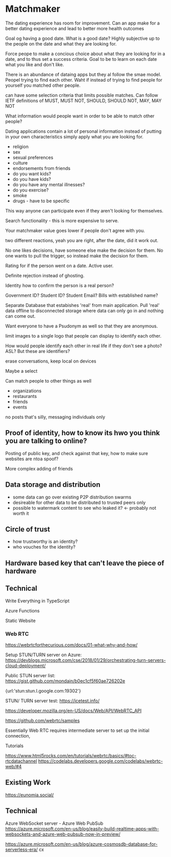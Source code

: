 # Matchmaker

The dating experience has room for improvement. Can an app make for a better dating experience and lead to better more health outcomes

Goal og having a good date. What is a good date? Highly subjective up to the people on the date and what they are looking for.

Force peope to make a concious choice about what they are looking for in a date, and to thus set a success criteria. Goal to be to learn on each date what you like and don't like.

There is an abundance of dataing apps but they al follow the smae model. Peopel trying to find each other. Waht if instead of trying to find people for yourself you matched other people.

can have some selection criteria that limits possible matches. Can follow IETF definitions of MUST, MUST NOT, SHOULD, SHOULD NOT, MAY, MAY NOT

What information would people want in order to be able to match other people?

Dating applications contain a lot of personal information instead of putting in your own characteristics simply apply what you are looking for.


- religion
- sex
- sexual preferences
- culture
- endorsements from friends
- do you want kids?
- do you have kids?
- do you have any mental illnesses?
- do you exercise?
- smoke
- drugs - have to be specific

This way anyone can participate even if they aren't looking for themselves.

Search functionality - this is more expensive to serve.

Your matchmaker value goes lower if people don't agree with you.

two different reactions, yeah you are right, after the date, did it work out.

No one likes decisions, have someone else make the decision for them. No one wants to pull the trigger, so instead make the decision for them.

Rating for if the person went on a date. Active user.

Definite rejection instead of ghosting.

Identity how to confirm the person is a real person?

Government ID? Student ID? Student Email? Bills with established name?

Separate Database that estabishes 'real' from main application. Pull 'real' data offline to disconnected storage where data can only go in and nothing can come out.


Want everyone to have a Psudonym as well so that they are anonymous.

limit images to a single logo that people can display to identify each other.

How would people identify each other in real life if they don't see a photo? ASL? But these are identifiers?

erase conversations, keep local on devices


Maybe a select


Can match people to other things as well

- organizations
- restaurants
- friends
- events

no posts that's silly, messaging individuals only

## Proof of identity, how to know its hwo you think you are talking to online?

Posting of public key, and check against that key, how to make sure websites are ntoa spoof?

More complex adding of friends

## Data storage and distribution

- some data can go over existing P2P distribution swarms
- desireable for other data to be distributed to trusted peers only
- possible to watermark content to see who leaked it? <- probably not worth it

## Circle of trust

- how trustworthy is an identity?
- who vouches for the identity?

## Hardware based key that can't leave the piece of hardware

## Technical

Write Everything in TypeScript

Azure Functions

Static Website


### Web RTC

https://webrtcforthecurious.com/docs/01-what-why-and-how/

Setup STUN/TURN server on Azure: https://devblogs.microsoft.com/cse/2018/01/29/orchestrating-turn-servers-cloud-deployment/

Public STUN server list: https://gist.github.com/mondain/b0ec1cf5f60ae726202e

{url:'stun:stun.l.google.com:19302'}

STUN/ TURN server test: https://icetest.info/

https://developer.mozilla.org/en-US/docs/Web/API/WebRTC_API

https://github.com/webrtc/samples

Essentially Web RTC requires intermediate server to set up the initial connection, 

Tutorials

https://www.html5rocks.com/en/tutorials/webrtc/basics/#toc-rtcdatachannel
https://codelabs.developers.google.com/codelabs/webrtc-web/#4



## Existing Work

https://eunomia.social/


## Technical

Azure WebSocket server - Azure Web PubSub
https://azure.microsoft.com/en-us/blog/easily-build-realtime-apps-with-websockets-and-azure-web-pubsub-now-in-preview/

https://azure.microsoft.com/en-us/blog/azure-cosmosdb-database-for-serverless-era/
cx